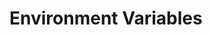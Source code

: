 # Environment Variables

<!-- Newly generated -->


<!-- Updated at 2025-09-09T09:26:48.386Z -->


<!-- Updated at 2025-09-09T12:58:56.047Z -->


<!-- Updated at 2025-09-09T13:13:37.544Z -->


<!-- Updated at 2025-09-09T13:24:31.317Z -->
